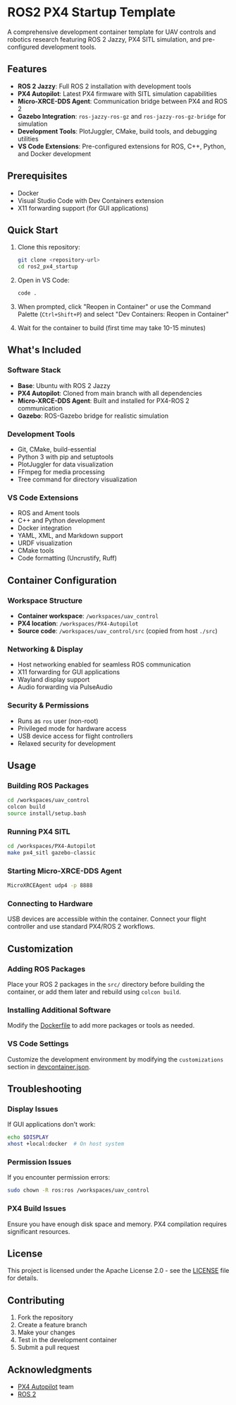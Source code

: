 # ROS2 PX4 Startup Template

A comprehensive development container template for UAV controls and robotics research featuring ROS 2 Jazzy, PX4 SITL simulation, and pre-configured development tools.

## Features

- **ROS 2 Jazzy**: Full ROS 2 installation with development tools
- **PX4 Autopilot**: Latest PX4 firmware with SITL simulation capabilities
- **Micro-XRCE-DDS Agent**: Communication bridge between PX4 and ROS 2
- **Gazebo Integration**: `ros-jazzy-ros-gz` and `ros-jazzy-ros-gz-bridge` for simulation
- **Development Tools**: PlotJuggler, CMake, build tools, and debugging utilities
- **VS Code Extensions**: Pre-configured extensions for ROS, C++, Python, and Docker development

## Prerequisites

- Docker
- Visual Studio Code with Dev Containers extension
- X11 forwarding support (for GUI applications)

## Quick Start

1. Clone this repository:

   ```bash
   git clone <repository-url>
   cd ros2_px4_startup
   ```

2. Open in VS Code:

   ```bash
   code .
   ```

3. When prompted, click "Reopen in Container" or use the Command Palette (`Ctrl+Shift+P`) and select "Dev Containers: Reopen in Container"

4. Wait for the container to build (first time may take 10-15 minutes)

## What's Included

### Software Stack

- **Base**: Ubuntu with ROS 2 Jazzy
- **PX4 Autopilot**: Cloned from main branch with all dependencies
- **Micro-XRCE-DDS Agent**: Built and installed for PX4-ROS 2 communication
- **Gazebo**: ROS-Gazebo bridge for realistic simulation

### Development Tools

- Git, CMake, build-essential
- Python 3 with pip and setuptools
- PlotJuggler for data visualization
- FFmpeg for media processing
- Tree command for directory visualization

### VS Code Extensions

- ROS and Ament tools
- C++ and Python development
- Docker integration
- YAML, XML, and Markdown support
- URDF visualization
- CMake tools
- Code formatting (Uncrustify, Ruff)

## Container Configuration

### Workspace Structure

- **Container workspace**: `/workspaces/uav_control`
- **PX4 location**: `/workspaces/PX4-Autopilot`
- **Source code**: `/workspaces/uav_control/src` (copied from host `./src`)

### Networking & Display

- Host networking enabled for seamless ROS communication
- X11 forwarding for GUI applications
- Wayland display support
- Audio forwarding via PulseAudio

### Security & Permissions

- Runs as `ros` user (non-root)
- Privileged mode for hardware access
- USB device access for flight controllers
- Relaxed security for development

## Usage

### Building ROS Packages

```bash
cd /workspaces/uav_control
colcon build
source install/setup.bash
```

### Running PX4 SITL

```bash
cd /workspaces/PX4-Autopilot
make px4_sitl gazebo-classic
```

### Starting Micro-XRCE-DDS Agent

```bash
MicroXRCEAgent udp4 -p 8888
```

### Connecting to Hardware

USB devices are accessible within the container. Connect your flight controller and use standard PX4/ROS 2 workflows.

## Customization

### Adding ROS Packages

Place your ROS 2 packages in the `src/` directory before building the container, or add them later and rebuild using `colcon build`.

### Installing Additional Software

Modify the [Dockerfile](.devcontainer/Dockerfile) to add more packages or tools as needed.

### VS Code Settings

Customize the development environment by modifying the `customizations` section in [devcontainer.json](.devcontainer/devcontainer.json).

## Troubleshooting

### Display Issues

If GUI applications don't work:

```bash
echo $DISPLAY
xhost +local:docker  # On host system
```

### Permission Issues

If you encounter permission errors:

```bash
sudo chown -R ros:ros /workspaces/uav_control
```

### PX4 Build Issues

Ensure you have enough disk space and memory. PX4 compilation requires significant resources.

## License

This project is licensed under the Apache License 2.0 - see the [LICENSE](LICENSE) file for details.

## Contributing

1. Fork the repository
2. Create a feature branch
3. Make your changes
4. Test in the development container
5. Submit a pull request

## Acknowledgments

- [PX4 Autopilot](https://github.com/PX4/PX4-Autopilot) team
- [ROS 2](https://ros.org/)
